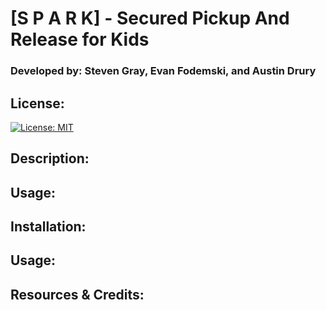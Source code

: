 # [S P A R K] - Secured Pickup And Release for Kids
### Developed by: Steven Gray, Evan Fodemski, and Austin Drury


## License:
[![License: MIT](https://img.shields.io/badge/License-MIT-green.svg)](https://opensource.org/licenses/MIT)

## Description:

## Usage:

## Installation:

## Usage:

## Resources & Credits:
